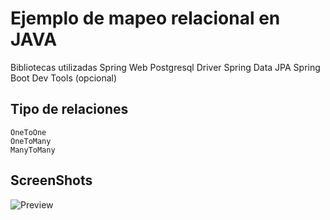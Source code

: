 # Ejemplo de mapeo relacional en JAVA

Bibliotecas utilizadas
   Spring Web
   Postgresql Driver
   Spring Data JPA
   Spring Boot Dev Tools (opcional)


## Tipo de relaciones

    OneToOne
    OneToMany
    ManyToMany


## ScreenShots
![Preview](https://raulquintero13.github.io/java-mapeoRelacional/EDRrelaciones.png)
            

